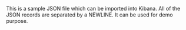 This is a sample JSON file which can be imported into Kibana. All of the JSON records are separated by a NEWLINE. It can be used for demo purpose.
